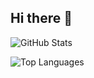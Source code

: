 ## Hi there 👋

![GitHub Stats](https://github-readme-stats.vercel.app/api?deccatron=deccatronshow_icons=true&theme=radical)

![Top Languages](https://github-readme-stats.vercel.app/api/top-langs/?username=your-username&layout=compact&theme=radical)
